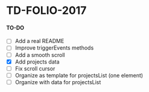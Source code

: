 # TD-FOLIO-2017

#### TO-DO
- [ ] Add a real README
- [ ] Improve triggerEvents methods
- [ ] Add a smooth scroll
- [X] Add projects data
- [ ] Fix scroll cursor
- [ ] Organize as template for projectsList (one element)
- [ ] Organize with data for projectsList
